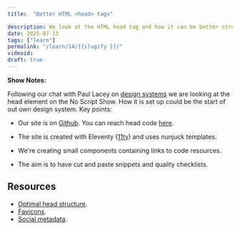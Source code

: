 ```yaml
---
title:  "Better HTML <head> tags"

description: We look at the HTML head tag and how it can be better structured.
date: 2025-07-15
tags: ["learn"]
permalink: "/learn/14/{{slugify }}/"
videoid: 
draft: true
---
```


 **Show Notes:**

 Following our chat with Paul Lacey on [design systems](https://noscript.show/22/) we are looking at the head element on the No Script Show. How it is set up could be the start of out own design system.  Key points:

 - Our site is on [Github](https://github.com/DavidWaumsley/NoScriptShow). You can reach head code [here](https://github.dev/DavidWaumsley/NoScriptShow/blob/main/_includes/partials/head.njk).

 - The site is created with Eleventy ([11ty](https://www.11ty.dev/)) and uses nunjuck templates.
 - We're creating small components containing links to code resources.
 - The aim is to have cut and paste snippets and quality checklists.

 ## Resources 

 - [Optimal head structure](https://intrinsicframework.here24.co/optimized-head/).
 - [Favicons](https://intrinsicframework.here24.co/favicons/).
 - [Social metadata](https://intrinsicframework.here24.co/social-metadata/).

